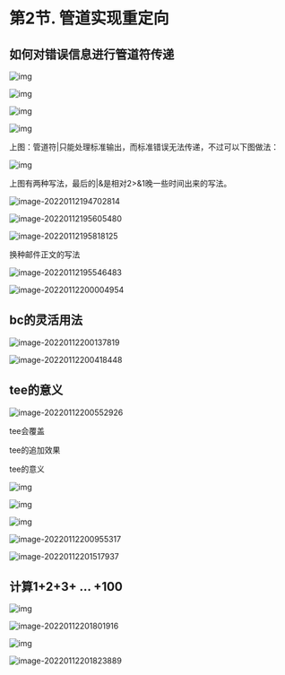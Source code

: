 # 第2节. 管道实现重定向



## 如何对错误信息进行管道符传递

![img](2-管道实现重定向.assets/clip_image002.jpg)

![img](2-管道实现重定向.assets/clip_image004.jpg)

![img](2-管道实现重定向.assets/clip_image006.jpg)

![img](2-管道实现重定向.assets/clip_image008.jpg)

 上图：管道符|只能处理标准输出，而标准错误无法传递，不过可以下图做法：

![img](2-管道实现重定向.assets/clip_image010.jpg)

上图有两种写法，最后的|&是相对2>&1晚一些时间出来的写法。

![image-20220112194702814](2-管道实现重定向.assets/image-20220112194702814.png) 



![image-20220112195605480](2-管道实现重定向.assets/image-20220112195605480.png) 

![image-20220112195818125](2-管道实现重定向.assets/image-20220112195818125.png) 

换种邮件正文的写法

![image-20220112195546483](2-管道实现重定向.assets/image-20220112195546483.png) 

![image-20220112200004954](2-管道实现重定向.assets/image-20220112200004954.png) 



## bc的灵活用法

![image-20220112200137819](2-管道实现重定向.assets/image-20220112200137819.png) 





![image-20220112200418448](2-管道实现重定向.assets/image-20220112200418448.png) 





## tee的意义

![image-20220112200552926](2-管道实现重定向.assets/image-20220112200552926.png) 

tee会覆盖

tee的追加效果

tee的意义

![img](2-管道实现重定向.assets/clip_image018.jpg)

![img](2-管道实现重定向.assets/clip_image020.jpg)

![img](2-管道实现重定向.assets/clip_image022.jpg)

 

![image-20220112200955317](2-管道实现重定向.assets/image-20220112200955317.png) 

![image-20220112201517937](2-管道实现重定向.assets/image-20220112201517937.png)

## 计算1+2+3+ ... +100

![img](2-管道实现重定向.assets/clip_image028.jpg)

![image-20220112201801916](2-管道实现重定向.assets/image-20220112201801916.png) 



![img](2-管道实现重定向.assets/clip_image030.jpg)

![image-20220112201823889](2-管道实现重定向.assets/image-20220112201823889.png)



 

 
